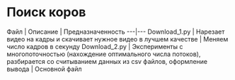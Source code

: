 ﻿# Поиск коров


Файл | Описание | Предназначенность
---|---
Download_1.py | Нарезает видео на кадры и скачивает нужное видео в лучшем качестве | Меняем число кадров в секунду
Download_2.py | Эксперименты с многопоточностью (нахождение оптимального числа потоков), разбирается со считыванием данных из csv файлов, оформление вывода | Основной файл